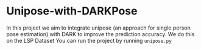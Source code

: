 # Unipose-with-DARKPose
In this project we aim to integrate unipose (an approach for single person pose estimation) with DARK to improve the prediction accuracy. We do this on the LSP Dataset
You can run the project by running `unipose.py`
